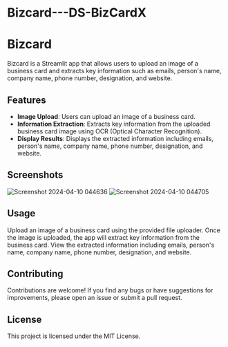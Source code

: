 # Bizcard---DS-BizCardX

# Bizcard

Bizcard is a Streamlit app that allows users to upload an image of a business card and extracts key information such as emails, person's name, company name, phone number, designation, and website.

## Features

- **Image Upload**: Users can upload an image of a business card.
- **Information Extraction**: Extracts key information from the uploaded business card image using OCR (Optical Character Recognition).
- **Display Results**: Displays the extracted information including emails, person's name, company name, phone number, designation, and website.

## Screenshots

![Screenshot 2024-04-10 044636](https://github.com/Greatmonkeysden/Bizcard---DS-BizCardX/assets/142253069/f3199a9b-176f-4975-b330-e6358321e853)
![Screenshot 2024-04-10 044705](https://github.com/Greatmonkeysden/Bizcard---DS-BizCardX/assets/142253069/02eebe14-6238-4135-ba96-c9d30218e8a1)

## Usage

Upload an image of a business card using the provided file uploader.
Once the image is uploaded, the app will extract key information from the business card.
View the extracted information including emails, person's name, company name, phone number, designation, and website.


## Contributing

Contributions are welcome! If you find any bugs or have suggestions for improvements, please open an issue or submit a pull request.

## License

This project is licensed under the MIT License.
